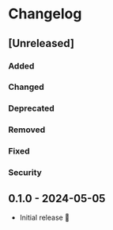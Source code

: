 # Changelog

## [Unreleased]

### Added

### Changed

### Deprecated

### Removed

### Fixed

### Security


## 0.1.0 - 2024-05-05
- Initial release 🎉
